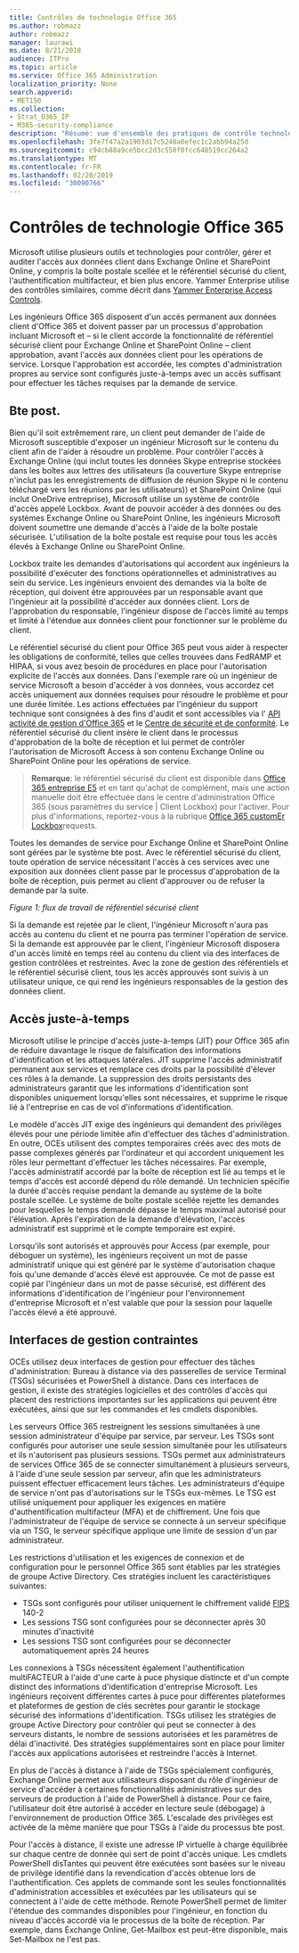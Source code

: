 ```yaml
---
title: Contrôles de technologie Office 365
ms.author: robmazz
author: robmazz
manager: laurawi
ms.date: 8/21/2018
audience: ITPro
ms.topic: article
ms.service: Office 365 Administration
localization_priority: None
search.appverid:
- MET150
ms.collection:
- Strat_O365_IP
- M365-security-compliance
description: "Résumé: vue d'ensemble des pratiques de contrôle technologique de Microsoft pour Office 365."
ms.openlocfilehash: 3fe7f47a2a1903d17c5240a0efec1c2abb94a25d
ms.sourcegitcommit: c94cb88a9ce5bcc2d3c558f0fcc648519cc264a2
ms.translationtype: MT
ms.contentlocale: fr-FR
ms.lasthandoff: 02/20/2019
ms.locfileid: "30090766"
---
```

# <a name="office-365-technology-controls"></a>Contrôles de technologie Office 365 

Microsoft utilise plusieurs outils et technologies pour contrôler, gérer et auditer l'accès aux données client dans Exchange Online et SharePoint Online, y compris la boîte postale scellée et le référentiel sécurisé du client, l'authentification multifacteur, et bien plus encore. Yammer Enterprise utilise des contrôles similaires, comme décrit dans [Yammer Enterprise Access Controls](office-365-yammer-enterprise-access-controls.md).

Les ingénieurs Office 365 disposent d'un accès permanent aux données client d'Office 365 et doivent passer par un processus d'approbation incluant Microsoft et – si le client accorde la fonctionnalité de référentiel sécurisé client pour Exchange Online et SharePoint Online – client approbation, avant l'accès aux données client pour les opérations de service. Lorsque l'approbation est accordée, les comptes d'administration propres au service sont configurés juste-à-temps avec un accès suffisant pour effectuer les tâches requises par la demande de service.

## <a name="lockbox-and-customer-lockbox"></a>Bte post.
Bien qu'il soit extrêmement rare, un client peut demander de l'aide de Microsoft susceptible d'exposer un ingénieur Microsoft sur le contenu du client afin de l'aider à résoudre un problème. Pour contrôler l'accès à Exchange Online (qui inclut toutes les données Skype entreprise stockées dans les boîtes aux lettres des utilisateurs (la couverture Skype entreprise n'inclut pas les enregistrements de diffusion de réunion Skype ni le contenu téléchargé vers les réunions par les utilisateurs)) et SharePoint Online (qui inclut OneDrive entreprise), Microsoft utilise un système de contrôle d'accès appelé Lockbox. Avant de pouvoir accéder à des données ou des systèmes Exchange Online ou SharePoint Online, les ingénieurs Microsoft doivent soumettre une demande d'accès à l'aide de la boîte postale sécurisée. L'utilisation de la boîte postale est requise pour tous les accès élevés à Exchange Online ou SharePoint Online.

Lockbox traite les demandes d'autorisations qui accordent aux ingénieurs la possibilité d'exécuter des fonctions opérationnelles et administratives au sein du service. Les ingénieurs envoient des demandes via la boîte de réception, qui doivent être approuvées par un responsable avant que l'ingénieur ait la possibilité d'accéder aux données client. Lors de l'approbation du responsable, l'ingénieur dispose de l'accès limité au temps et limité à l'étendue aux données client pour fonctionner sur le problème du client.

Le référentiel sécurisé du client pour Office 365 peut vous aider à respecter les obligations de conformité, telles que celles trouvées dans FedRAMP et HIPAA, si vous avez besoin de procédures en place pour l'autorisation explicite de l'accès aux données. Dans l'exemple rare où un ingénieur de service Microsoft a besoin d'accéder à vos données, vous accordez cet accès uniquement aux données requises pour résoudre le problème et pour une durée limitée. Les actions effectuées par l'ingénieur du support technique sont consignées à des fins d'audit et sont accessibles via l' [API activité de gestion d'Office 365](https://msdn.microsoft.com/library/office/dn707383.aspx) et le [Centre de sécurité et de conformité](http://protection.office.com/). Le référentiel sécurisé du client insère le client dans le processus d'approbation de la boîte de réception et lui permet de contrôler l'autorisation de Microsoft Access à son contenu Exchange Online ou SharePoint Online pour les opérations de service.

>**Remarque**: le référentiel sécurisé du client est disponible dans [Office 365 entreprise E5](https://products.office.com/business/office-365-enterprise-e5-business-software) et en tant qu'achat de complément, mais une action manuelle doit être effectuée dans le centre d'administration Office 365 (sous paramètres du service | Client Lockbox) pour l'activer. Pour plus d'informations, reportez-vous à la rubrique [Office 365 customEr Lockbox](https://support.office.com/article/Office-365-Customer-Lockbox-Requests-36f9cdd1-e64c-421b-a7e4-4a54d16440a2)requests.

Toutes les demandes de service pour Exchange Online et SharePoint Online sont gérées par le système bte post. Avec le référentiel sécurisé du client, toute opération de service nécessitant l'accès à ces services avec une exposition aux données client passe par le processus d'approbation de la boîte de réception, puis permet au client d'approuver ou de refuser la demande par la suite.
 
*Figure 1: flux de travail de référentiel sécurisé client*

Si la demande est rejetée par le client, l'ingénieur Microsoft n'aura pas accès au contenu du client et ne pourra pas terminer l'opération de service. Si la demande est approuvée par le client, l'ingénieur Microsoft disposera d'un accès limité en temps réel au contenu du client via des interfaces de gestion contrôlées et restreintes. Avec la zone de gestion des référentiels et le référentiel sécurisé client, tous les accès approuvés sont suivis à un utilisateur unique, ce qui rend les ingénieurs responsables de la gestion des données client.

## <a name="just-in-time-access"></a>Accès juste-à-temps
Microsoft utilise le principe d'accès juste-à-temps (JIT) pour Office 365 afin de réduire davantage le risque de falsification des informations d'identification et les attaques latérales. JIT supprime l'accès administratif permanent aux services et remplace ces droits par la possibilité d'élever ces rôles à la demande. La suppression des droits persistants des administrateurs garantit que les informations d'identification sont disponibles uniquement lorsqu'elles sont nécessaires, et supprime le risque lié à l'entreprise en cas de vol d'informations d'identification.

Le modèle d'accès JIT exige des ingénieurs qui demandent des privilèges élevés pour une période limitée afin d'effectuer des tâches d'administration. En outre, OCEs utilisent des comptes temporaires créés avec des mots de passe complexes générés par l'ordinateur et qui accordent uniquement les rôles leur permettant d'effectuer les tâches nécessaires. Par exemple, l'accès administratif accordé par la boîte de réception est lié au temps et le temps d'accès est accordé dépend du rôle demandé. Un technicien spécifie la durée d'accès requise pendant la demande au système de la boîte postale scellée. Le système de boîte postale scellée rejette les demandes pour lesquelles le temps demandé dépasse le temps maximal autorisé pour l'élévation. Après l'expiration de la demande d'élévation, l'accès administratif est supprimé et le compte temporaire est expiré.

Lorsqu'ils sont autorisés et approuvés pour Access (par exemple, pour déboguer un système), les ingénieurs reçoivent un mot de passe administratif unique qui est généré par le système d'autorisation chaque fois qu'une demande d'accès élevé est approuvée. Ce mot de passe est copié par l'ingénieur dans un mot de passe sécurisé, est différent des informations d'identification de l'ingénieur pour l'environnement d'entreprise Microsoft et n'est valable que pour la session pour laquelle l'accès élevé a été approuvé.

## <a name="constrained-management-interfaces"></a>Interfaces de gestion contraintes
OCEs utilisez deux interfaces de gestion pour effectuer des tâches d'administration: Bureau à distance via des passerelles de service Terminal (TSGs) sécurisées et PowerShell à distance. Dans ces interfaces de gestion, il existe des stratégies logicielles et des contrôles d'accès qui placent des restrictions importantes sur les applications qui peuvent être exécutées, ainsi que sur les commandes et les cmdlets disponibles. 

Les serveurs Office 365 restreignent les sessions simultanées à une session administrateur d'équipe par service, par serveur. Les TSGs sont configurés pour autoriser une seule session simultanée pour les utilisateurs et ils n'autorisent pas plusieurs sessions. TSGs permet aux administrateurs de services Office 365 de se connecter simultanément à plusieurs serveurs, à l'aide d'une seule session par serveur, afin que les administrateurs puissent effectuer efficacement leurs tâches. Les administrateurs d'équipe de service n'ont pas d'autorisations sur le TSGs eux-mêmes. Le TSG est utilisé uniquement pour appliquer les exigences en matière d'authentification multifacteur (MFA) et de chiffrement. Une fois que l'administrateur de l'équipe de service se connecte à un serveur spécifique via un TSG, le serveur spécifique applique une limite de session d'un par administrateur.

Les restrictions d'utilisation et les exigences de connexion et de configuration pour le personnel Office 365 sont établies par les stratégies de groupe Active Directory. Ces stratégies incluent les caractéristiques suivantes:
- TSGs sont configurés pour utiliser uniquement le chiffrement validé [FIPS](https://www.microsoft.com/en-us/TrustCenter/Compliance/FIPS) 140-2
- Les sessions TSG sont configurées pour se déconnecter après 30 minutes d'inactivité
- Les sessions TSG sont configurées pour se déconnecter automatiquement après 24 heures

Les connexions à TSGs nécessitent également l'authentification multiFACTEUR à l'aide d'une carte à puce physique distincte et d'un compte distinct des informations d'identification d'entreprise Microsoft. Les ingénieurs reçoivent différentes cartes à puce pour différentes plateformes et plateformes de gestion de clés secrètes pour garantir le stockage sécurisé des informations d'identification. TSGs utilisez les stratégies de groupe Active Directory pour contrôler qui peut se connecter à des serveurs distants, le nombre de sessions autorisées et les paramètres de délai d'inactivité. Des stratégies supplémentaires sont en place pour limiter l'accès aux applications autorisées et restreindre l'accès à Internet.

En plus de l'accès à distance à l'aide de TSGs spécialement configurés, Exchange Online permet aux utilisateurs disposant du rôle d'ingénieur de service d'accéder à certaines fonctionnalités administratives sur des serveurs de production à l'aide de PowerShell à distance. Pour ce faire, l'utilisateur doit être autorisé à accéder en lecture seule (débogage) à l'environnement de production Office 365. L'escalade des privilèges est activée de la même manière que pour TSGs à l'aide du processus bte post.

Pour l'accès à distance, il existe une adresse IP virtuelle à charge équilibrée sur chaque centre de donnée qui sert de point d'accès unique. Les cmdlets PowerShell disTantes qui peuvent être exécutées sont basées sur le niveau de privilège identifié dans la revendication d'accès obtenue lors de l'authentification. Ces applets de commande sont les seules fonctionnalités d'administration accessibles et exécutées par les utilisateurs qui se connectent à l'aide de cette méthode. Remote PowerShell permet de limiter l'étendue des commandes disponibles pour l'ingénieur, en fonction du niveau d'accès accordé via le processus de la boîte de réception. Par exemple, dans Exchange Online, Get-Mailbox est peut-être disponible, mais Set-Mailbox ne l'est pas.
